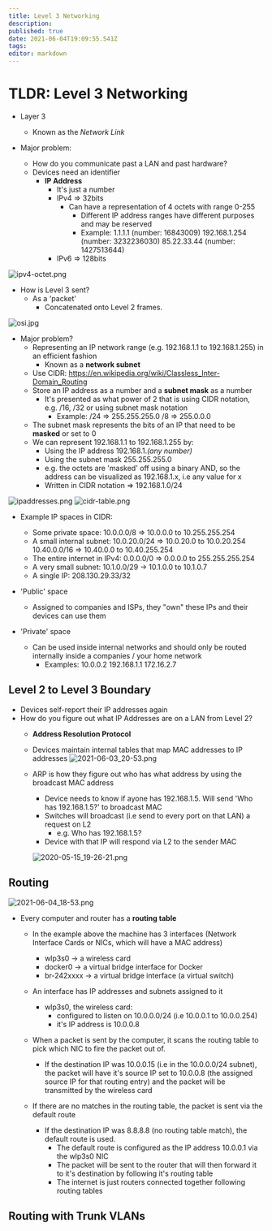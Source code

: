 ```yaml
---
title: Level 3 Networking
description: 
published: true
date: 2021-06-04T19:09:55.541Z
tags: 
editor: markdown
---
```


# TLDR: Level 3 Networking


* Layer 3
	* Known as the _Network Link_
  
* Major problem:
	* How do you communicate past a LAN and past hardware?
  * Devices need an identifier
  	* **IP Address**
      * It's just a number
      * IPv4 => 32bits
      	* Can have a representation of 4 octets with range 0-255
        	* Different IP address ranges have different purposes and may be reserved
        	* Example:
          		1.1.1.1 (number: 16843009)
              192.168.1.254 (number: 3232236030)
              85.22.33.44 (number: 1427513644)
      * IPv6 => 128bits

![ipv4-octet.png](/sysadmin/tldr/ipv4-octet.png)

* How is Level 3 sent?
  * As a 'packet'
	* Concatenated onto Level 2 frames.
  
![osi.jpg](/sysadmin/tldr/osi.jpg)

* Major problem?
	* Representing an IP network range (e.g. 192.168.1.1 to 192.168.1.255) in an efficient fashion
  		* Known as a **network subnet**
  * Use CIDR: https://en.wikipedia.org/wiki/Classless_Inter-Domain_Routing
  * Store an IP address as a number and a **subnet mask** as a number
    * It's presented as what power of 2 that is using CIDR notation, e.g. /16, /32 or using subnet mask notation
    	* Example:
      	/24 => 255.255.255.0
        /8 => 255.0.0.0
  * The subnet mask represents the bits of an IP that need to be **masked** or set to 0
  * We can represent 192.168.1.1 to 192.168.1.255 by:
  	* Using the IP address 192.168.1._(any number)_
    * Using the subnet mask 255.255.255.0
    * e.g. the octets are 'masked' off using a binary AND, so the address can be visualized 
    	as 192.168.1.x, i.e any value for x
    * Written in CIDR notation => 192.168.1.0/24
    
![ipaddresses.png](/sysadmin/tldr/ipaddresses.png)
![cidr-table.png](/sysadmin/tldr/cidr-table.png)

* Example IP spaces in CIDR:
	* Some private space:
  	10.0.0.0/8 => 10.0.0.0 to 10.255.255.254
  * A small internal subnet:
  	10.0.20.0/24	=> 10.0.20.0 to 10.0.20.254
    10.40.0.0/16  => 10.40.0.0 to 10.40.255.254
  * The entire internet in IPv4:
  	0.0.0.0/0 => 0.0.0.0 to 255.255.255.254
  * A very small subnet:
  	10.1.0.0/29 -> 10.1.0.0 to 10.1.0.7
  * A single IP:
  	208.130.29.33/32
    
* 'Public' space
   * Assigned to companies and ISPs, they "own" these IPs and their devices can use them
* 'Private' space
   * Can be used inside internal networks and should only be routed internally inside a companies
        	/ your home network
     * Examples:
       10.0.0.2
       192.168.1.1
       172.16.2.7
    
## Level 2 to Level 3 Boundary

* Devices self-report their IP addresses again
* How do you figure out what IP Addresses are on a LAN from Level 2?
	* **Address Resolution Protocol**
  * Devices maintain internal tables that map MAC addresses to IP addresses
  ![2021-06-03_20-53.png](/sysadmin/tldr/2021-06-03_20-53.png)
  
  * ARP is how they figure out who has what address by using the broadcast MAC address
  	* Device needs to know if ayone has 192.168.1.5. Will send 'Who has 192.168.1.5?' to broadcast MAC
    * Switches will broadcast (i.e send to every port on that LAN) a request on L2 
    	* e.g. Who has 192.168.1.5?
    * Device with that IP will respond via L2 to the sender MAC
    
    ![2020-05-15_19-26-21.png](/sysadmin/tldr/2020-05-15_19-26-21.png)
    
## Routing

![2021-06-04_18-53.png](/sysadmin/tldr/2021-06-04_18-53.png)

* Every computer and router has a **routing table**
	* In the example above the machine has 3 interfaces (Network Interface Cards or NICs, which will have a MAC address)
      * wlp3s0 -> a wireless card
      * docker0 -> a virtual bridge interface for Docker
      * br-242xxxx -> a virtual bridge interface (a virtual switch)
  * An interface has IP addresses and subnets assigned to it
  	* wlp3s0, the wireless card:
    	* configured to listen on 10.0.0.0/24 (i.e 10.0.0.1 to 10.0.0.254)
      * it's IP address is 10.0.0.8
  
  * When a packet is sent by the computer, it scans the routing table to pick which NIC to 
  	fire the packet out of. 
    
    * If the destination IP was 10.0.0.15 (i.e in the 10.0.0.0/24 subnet), the packet will 
      	have it's source IP set to 10.0.0.8 (the assigned source IP for that routing entry) 
        and the packet will be transmitted by the wireless card
  
  * If there are no matches in the routing table, the packet is sent via the default route
  	
    * If the destination IP was 8.8.8.8 (no routing table match), the default route is used.
    	* The default route is configured as the IP address 10.0.0.1 via the wlp3s0 NIC
      * The packet will be sent to the router that will then forward it to it's destination by following it's routing table
      * The internet is just routers connected together following routing tables
      
## Routing with Trunk VLANs



